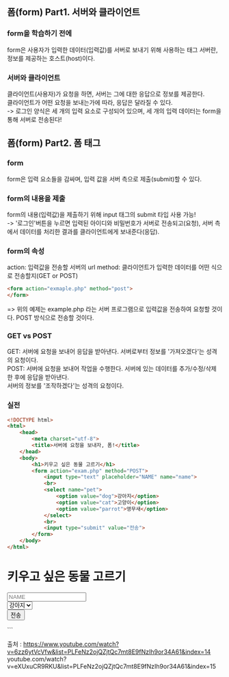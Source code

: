 ## 폼(form) Part1. 서버와 클라이언트

### form을 학습하기 전에
form은 사용자가 입력한 데이터(입력값)를 서버로 보내기 위해 사용하는 태그
서버란, 정보를 제공하는 호스트(host)이다.

### 서버와 클라이언트
클라이언트(사용자)가 요청을 하면, 서버는 그에 대한 응답으로 정보를 제공한다.   
클라이언트가 어떤 요청을 보내는가에 따라, 응답은 달라질 수 있다.  
 -> 로그인 양식은 세 개의 입력 요소로 구성되어 있으며, 세 개의 입력 데이터는 form을 통해 서버로 전송된다!

## 폼(form) Part2. 폼 태그

### form
form은 입력 요소들을 감싸며, 입력 값을 서버 측으로 제출(submit)할 수 있다.

### form의 내용을 제출
form의 내용(입력값)을 제출하기 위해 input 태그의 submit 타입 사용 가능!  
-> '로그인'버튼을 누르면 입력된 아이디와 비밀번호가 서버로 전송되고(요청), 서버 측에서 데이터를 처리한 결과를 클라이언트에게 보내준다(응답).

### form의 속성
action: 입력값을 전송할 서버의 url
method: 클라이언트가 입력한 데이터를 어떤 식으로 전송할지(GET or POST)

```html
<form action="exmaple.php" method="post">
</form>
```
=> 위의 예제는 example.php 라는 서버 프로그램으로 입력값을 전송하여 요청할 것이다. POST 방식으로 전송할 것이다.

### GET vs POST
GET: 서버에 요청을 보내어 응답을 받아낸다. 서버로부터 정보를 '가져오겠다'는 성격의 요청이다.   
POST: 서버에 요청을 보내어 작업을 수행한다. 서버에 있는 데이터를 추가/수정/삭제 한 후에 응답을 받아낸다.   
서버의 정보를 '조작하겠다'는 성격의 요청이다.

### 실전
```html
<!DOCTYPE html>
<html>
    <head>
        <meta charset="utf-8">
        <title>서버에 요청을 보내자, 폼!</title>
    </head>
    <body>
        <h1>키우고 싶은 동물 고르기</h1>
        <form action="exam.php" method="POST">
            <input type="text" placeholder="NAME" name="name">
            <br>
            <select name="pet">
                <option value="dog">강아지</option>
                <option value="cat">고양이</option>
                <option value="parrot">앵무새</option>
            </select>
            <br>
            <input type="submit" value="전송">
        </form>
    </body>
</html>

```
<!DOCTYPE html>
<html>
    <head>
        <meta charset="utf-8">
        <title>서버에 요청을 보내자, 폼!</title>
    </head>
    <body>
        <h1>키우고 싶은 동물 고르기</h1>
        <form action="exam.php" method="POST">
            <input type="text" placeholder="NAME" name="name">
            <br>
            <select name="pet">
                <option value="dog">강아지</option>
                <option value="cat">고양이</option>
                <option value="parrot">앵무새</option>
            </select>
            <br>
            <input type="submit" value="전송">
        </form>
    </body>
</html>
```

출처 : https://www.youtube.com/watch?v=6zz6ytVcVfw&list=PLFeNz2ojQZjtQc7mt8E9fNzIh9or34A61&index=14
youtube.com/watch?v=eXUxuCR9RKU&list=PLFeNz2ojQZjtQc7mt8E9fNzIh9or34A61&index=15
